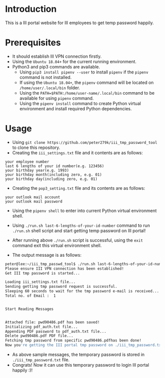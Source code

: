 # Introduction

This is a III portal website for III employees to get temp password happily.

# Prerequisites

- It should establish III VPN connection firstly.
- Using the `Ubuntu 18.04+` for the current running environment.
- Python3 and pip3 commands are available.
    - Using `pip3 install pipenv --user` to install `pipenv` if the `pipenv` command is not installed.
    - If using the `Ubuntu 18.04+`, the `pipenv` command will be located on `/home/user/.local/bin` folder.
    - Using the `PATH=$PATH:/home/user-name/.local/bin` command to be available for using `pipenv` command.
    - Using the `pipenv install` command to create Python virtual environment and install required Python dependencies.

# Usage

- Using `git clone https://github.com/peter279k/iii_tmp_password_tool` to clone this repository.
- Creating the `iii_settings.txt` file and it contents are as follows:

```
your employee number
last 6 lengths of your id number(e.g. 123456)
your birthday year(e.g. 1993)
your birthday month(including zero, e.g. 01)
your birthday day(including zero, e.g. 01)
```

- Creating the `pop3_setting.txt` file and its contents are as follows:

```
your outlook mail account
your outlook mail password
```

- Using the `pipenv shell` to enter into current Python virtual environment shell.
- Using `./run.sh last-6-lengths-of-your-id-number` command to run `./run.sh` shell script and start getting temp password on III portal!
- After running above `./run.sh` script is successful, using the `exit` command exit this virtual environment shell.

- The output message is as follows:

```Bash
peter@lee:~/iii_tmp_passwd_tool$ ./run.sh last-6-lengths-of-your-id-number
Please ensure III VPN connection has been established!
Get III tmp password is started...

Loading iii_settings.txt file...
Sending getting tmp password request is successful.
Sleeping 60 seconds to wait for the tmp password e-mail is received...
Total no. of Email :  1


Start Reading Messages


Attached file: pwd90486.pdf has been saved!
Initializing pdf_auth.txt file...
Appending PDF password to pdf_auth.txt file...
Delete pwd90486.pdf PDF file...
Fetching tmp password from specific pwd90486.pdfhas been done!
Now you're getting the III portal tmp password on ./iii_tmp_password.txt file!!
```

- As above sample messages, the temporary password is stored in `./iii_tmp_password.txt` file.
- Congrats! Now it can use this temporary password to login III portal happily :)!
